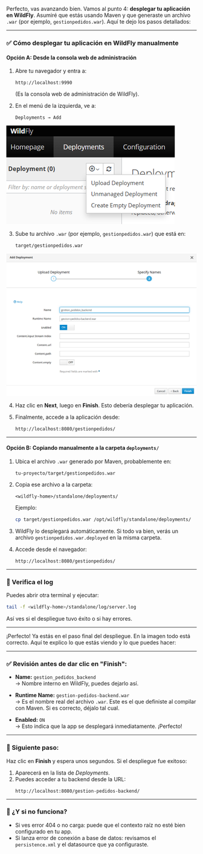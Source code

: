 Perfecto, vas avanzando bien. Vamos al punto 4: **desplegar tu aplicación en WildFly**. Asumiré que estás usando Maven y que generaste un archivo `.war` (por ejemplo, `gestionpedidos.war`). Aquí te dejo los pasos detallados:

---

### ✅ **Cómo desplegar tu aplicación en WildFly manualmente**

#### Opción A: Desde la consola web de administración

1. Abre tu navegador y entra a:
   ```
   http://localhost:9990
   ```
   (Es la consola web de administración de WildFly).

2. En el menú de la izquierda, ve a:
   ```
   Deployments → Add
   ```
<img src="./img/despliegue/01.png">

3. Sube tu archivo `.war` (por ejemplo, `gestionpedidos.war`) que está en:
   ```
   target/gestionpedidos.war
   ```

<img src="./img/despliegue/02.png">

4. Haz clic en **Next**, luego en **Finish**. Esto debería desplegar tu aplicación.

5. Finalmente, accede a la aplicación desde:
   ```
   http://localhost:8080/gestionpedidos/
   ```

---

#### Opción B: Copiando manualmente a la carpeta `deployments/`

1. Ubica el archivo `.war` generado por Maven, probablemente en:
   ```
   tu-proyecto/target/gestionpedidos.war
   ```

2. Copia ese archivo a la carpeta:
   ```
   <wildfly-home>/standalone/deployments/
   ```

   Ejemplo:
   ```bash
   cp target/gestionpedidos.war /opt/wildfly/standalone/deployments/
   ```

3. WildFly lo desplegará automáticamente. Si todo va bien, verás un archivo `gestionpedidos.war.deployed` en la misma carpeta.

4. Accede desde el navegador:
   ```
   http://localhost:8080/gestionpedidos/
   ```

---

### 🧪 Verifica el log

Puedes abrir otra terminal y ejecutar:

```bash
tail -f <wildfly-home>/standalone/log/server.log
```

Así ves si el despliegue tuvo éxito o si hay errores.

---

¡Perfecto! Ya estás en el paso final del despliegue. En la imagen todo está correcto. Aquí te explico lo que estás viendo y lo que puedes hacer:

---

### ✅ Revisión antes de dar clic en "Finish":

- **Name:** `gestion_pedidos_backend`  
  → Nombre interno en WildFly, puedes dejarlo así.

- **Runtime Name:** `gestion-pedidos-backend.war`  
  → Es el nombre real del archivo `.war`. Este es el que definiste al compilar con Maven. Si es correcto, déjalo tal cual.

- **Enabled:** `ON`  
  → Esto indica que la app se desplegará inmediatamente. ¡Perfecto!

---

### 🚀 Siguiente paso:
Haz clic en **Finish** y espera unos segundos. Si el despliegue fue exitoso:

1. Aparecerá en la lista de *Deployments*.
2. Puedes acceder a tu backend desde la URL:
   ```
   http://localhost:8080/gestion-pedidos-backend/
   ```

---

### 📌 ¿Y si no funciona?

- Si ves error 404 o no carga: puede que el contexto raíz no esté bien configurado en tu app.
- Si lanza error de conexión a base de datos: revisamos el `persistence.xml` y el datasource que ya configuraste.
